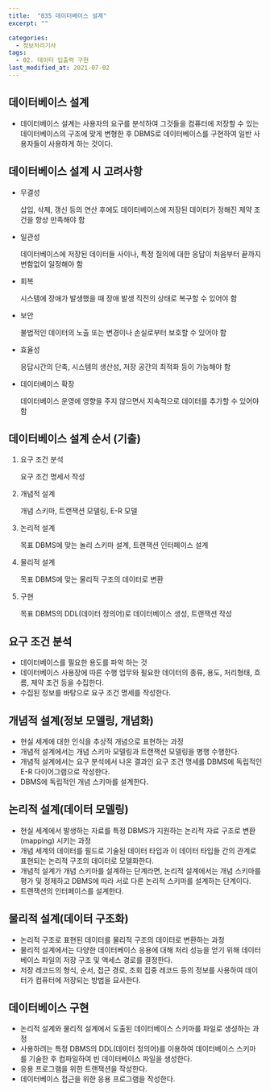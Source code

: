 ```yaml
---
title:  "035 데이터베이스 설계"
excerpt: ""

categories:
  - 정보처리기사
tags:
  - 02. 데이터 입출력 구현
last_modified_at: 2021-07-02
---
```








## 데이터베이스 설계

+ 데이터베이스 설계는 사용자의 요구를 분석하여 그것들을 컴퓨터에 저장할 수 있는 데이터베이스의 구조에 맞게 변형한 후 DBMS로 데이터베이스를 구현하여 일반 사용자들이 사용하게 하는 것이다.





## 데이터베이스 설계 시 고려사항

+ 무결성

  삽입, 삭제, 갱신 등의 연산 후에도 데이터베이스에 저장된 데이터가 정해진 제약 조건을 항상 만족해야 함

+ 일관성

  데이터베이스에 저장된 데이터들 사이나, 특정 질의에 대한 응답이 처음부터 끝까지 변함없이 일정해야 함

+ 회복

  시스템에 장애가 발생했을 때 장애 발생 직전의 상태로 복구할 수 있어야 함

+ 보안

  불법적인 데이터의 노출 또는 변경이나 손실로부터 보호할 수 있어야 함

+ 효율성

  응답시간의 단축, 시스템의 생산성, 저장 공간의 최적화 등이 가능해야 함

+ 데이터베이스 확장

  데이터베이스 운영에 영향을 주지 않으면서 지속적으로 데이터를 추가할 수 있어야 함





## 데이터베이스 설계 순서 (기출)



1. 요구 조건 분석

   요구 조건 명세서 작성

2. 개념적 설계

   개념 스키마, 트랜잭션 모델링, E-R 모델

3. 논리적 설계

   목표 DBMS에 맞는 놀리 스키마 설계,  트랜잭션 인터페이스 설계

4. 물리적 설계

   목표 DBMS에 맞는 물리적 구조의 데이터로 변환

5. 구현

   목표 DBMS의 DDL(데이터 정의어)로 데이터베이스 생성, 트랜잭션 작성





## 요구 조건 분석

+ 데이터베이스를 필요한 용도를 파악 하는 것
+ 데이터베이스 사용장에 따른 수행 업무와 필요한 데이터의 종류, 용도, 처리형태,  흐름, 제약 조건 등을 수집한다.
+ 수집된 정보를 바탕으로 요구 조건 명세를 작성한다.





## 개념적 설계(정보 모델링, 개념화)

+ 현실 세계에 대한 인식을 추상적 개념으로 표현하는 과정
+ 개념적 설계에서는 개념 스키마 모델링과 트랜잭션 모델링을 병행 수행한다.
+ 개념적 설계에서는 요구 분석에서 나온 결과인 요구 조건 명세를 DBMS에 독립적인 E-R 다이어그램으로 작성한다.
+ DBMS에 독립적인 개념 스키마를 설계한다.





## 논리적 설계(데이터 모델링)

+ 현실 세계에서 발생하는 자료를 특정 DBMS가 지원하는 논리적 자료 구조로 변환(mapping) 시키는 과정
+ 개념 세계의 데이터를 필드로 기술된 데이터 타입과 이 데이터 타입들 간의 관계로 표현되는 논리적 구조의 데이터로 모델화한다.
+ 개념적 설계가 개념 스키마를 설계하는 단계라면, 논리적 설계에서는 개념 스키마를 평가 및 정제하고 DBMS에 따라 서로 다른 논리적 스키마를 설계하는 단계이다.
+ 트랜잭션의 인터페이스를 설계한다.





## 물리적 설계(데이터 구조화)

+ 논리적 구조로 표현된 데이터를 물리적 구조의 데이터로 변환하는 과정
+ 물리적 설계에서는 다양한 데이터베이스 응용에 대해 처리 성능을 얻기 위해 데이터베이스 파일의 저장 구조 및 액세스 경로를 결정한다.
+ 저장 레코드의 형식, 순서, 접근 경로, 조회 집중 레코드 등의 정보를 사용하여 데이터가 컴퓨터에 저장되는 방법을 묘사한다.





## 데이터베이스 구현

+ 논리적 설계와 물리적 설계에서 도출된 데이터베이스 스키마를 파일로 생성하는 과정
+ 사용하려는 특정 DBMS의 DDL(데이터 정의어)를 이용하여 데이터베이스 스키마를 기술한 후 컴파일하여 빈 데이터베이스 파일을 생성한다.
+ 응용 프로그램을 위한 트랜잭션을 작성한다.
+ 데이터베이스 접근을 위한 응용 프로그램을 작성한다.

